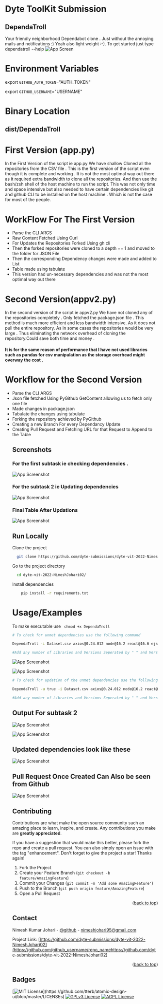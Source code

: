 
# Dyte ToolKit Submission 
## DependaTroll
Your friendly neighborhood Dependabot clone . Just without the annoying mails and notifications :)
Yeah also light weight :-).
To get started just type dependatroll --help 
![App Screen](./images/Help.png)

# Environment Variables

export `GITHUB_AUTH_TOKEN`="AUTH_TOKEN"

export `GITHUB_USERNAME`="USERNAME"


# Binary Location 

## dist/DependaTroll

# First Version (app.py)
In the First Version of the script ie app.py We have shallow Cloned all the repositories from the CSV file . 
This is the first version of the script even though it is complete and working . It is not the most optimal way out there as it required extra bandwidth to clone all the repositories. And then use the bash/zsh shell of the host machine to run the script.
This was not only time and space intensive but also needed to have certain dependencies like git and github CLI to be installed on the host machine . Which is not the case for most of the people.
<!-- Create List -->
# WorkFlow For The First Version
<ul>
<li>Parse the CLI ARGS</li>
<li>Raw Content Fetched Using Curl </li>
<li>For Updates the Repositories Forked Using gh cli </li>
<li>Then the forked repositories were cloned to a depth == 1 and moved to the folder for JSON File</li>
<li>Then the corresponding Dependency changes were made and added to List </li>
<li>Table made using tabulate</li>
<li> This version had un-necessary dependencies and was not the most optimal way out there</li>
</ul>

# Second Version(appv2.py)

In the second version of the script ie appv2.py We have not cloned any of the repositories completely . Only fetched the package.json file . This method is much more efficient and less bandwidth intensive. As it does not pull the entire repository. As in some cases the repositories would be very large . Thus eliminating the network overhead of cloning the repository.Could save both time and money .

#### It is for the same reason of performance that I have not used libraries such as pandas for csv manipulation as the storage overhead might overway the cost . 
# Workflow for the Second Version
<ul>
<li>Parse the CLI ARGS</li>
<li>Json file fetched Using PyGithub GetContent allowing us to fetch only one file</li>
<li>Made changes in package.json</li>
<li>Tabulate the changes using tabulate</li>
<li>Forking the repository achieved by PyGithub</li>
<li>Creating a new Branch For every Dependancy Update</li>
<li>Creating Pull Request and Fetching URL for that Request to Append to the Table </li>

## Screenshots


### For the first subtask ie checking dependencies .

![App Screenshot](./images/subtask1.png)


### For the subtask 2 ie Updating dependencies


![App Screenshot](./images/subtask2.png)


### Final Table After Updations 


![App Screenshot](./images/finalTable.png)

## Run Locally

Clone the project

```bash
  git clone https://github.com/dyte-submissions/dyte-vit-2022-NimeshJohari02
```

Go to the project directory

```bash
  cd dyte-vit-2022-NimeshJohari02/
```

Install dependencies

```bash
    pip install -r requirements.txt
```




# Usage/Examples
To make executable use 
``` chmod +x DependaTroll```
```sh
# To check for unmet dependencies use the following command 

DependaTroll -i Dataset.csv axios@0.24.012 node@16.2 react@16.6 ejs@12.1

#Add any number of Libraries and Versions Seperated by " " and Versions by "@"

```
![App Screenshot](./images/subtask1.png)


![App Screenshot](./images/subtask1Second.png)


```sh
# To check for updation of the unmet dependencies use the following command 

DependaTroll -u true -i Dataset.csv axios@0.24.012 node@16.2 react@16.6 ejs@12.1

#Add any number of Libraries and Versions Seperated by " " and Versions by "@"

```
## Output For subtask 2
![App Screenshot](./images/subtask2First.png)


![App Screenshot](./images/subtask2Second.png)

## Updated dependencies look like these 

![App Screenshot](./images/UpdateDeps.png)

## Pull Request Once Created Can Also be seen from Github

![App Screenshot](./images/Updatepr.png)



<!-- CONTRIBUTING -->
## Contributing

Contributions are what make the open source community such an amazing place to learn, inspire, and create. Any contributions you make are **greatly appreciated**.

If you have a suggestion that would make this better, please fork the repo and create a pull request. You can also simply open an issue with the tag "enhancement".
Don't forget to give the project a star! Thanks again!

1. Fork the Project
2. Create your Feature Branch (`git checkout -b feature/AmazingFeature`)
3. Commit your Changes (`git commit -m 'Add some AmazingFeature'`)
4. Push to the Branch (`git push origin feature/AmazingFeature`)
5. Open a Pull Request

<p align="right">(<a href="#top">back to top</a>)</p>


<!-- CONTACT -->
## Contact

Nimesh Kumar Johari - [@github](https://github.com/NimeshJohari02) - nimeshjohari95@gmail.com

Project Link: [https://github.com/dyte-submissions/dyte-vit-2022-NimeshJohari02](https://github.com/github_username/repo_namehttps://github.com/dyte-submissions/dyte-vit-2022-NimeshJohari02)

<p align="right">(<a href="#top">back to top</a>)</p>



## Badges

[![MIT License](https://img.shields.io/apm/l/atomic-design-ui.svg?)](https://github.com/tterb/atomic-design-ui/blob/master/LICENSEs)
[![GPLv3 License](https://img.shields.io/badge/License-GPL%20v3-yellow.svg)](https://opensource.org/licenses/)
[![AGPL License](https://img.shields.io/badge/license-AGPL-blue.svg)](http://www.gnu.org/licenses/agpl-3.0)

